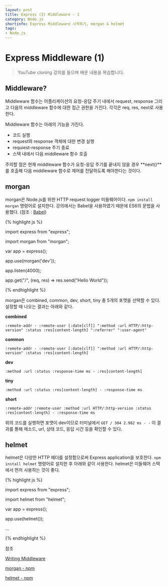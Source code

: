```yaml
---
layout: post
title: Express (3) Middleware - 1
category: Node.js
shortinfo: Express Middleware 시작하기, morgan & helmet
tags:
- Node.js
---
```




# Express Middleware (1)

> YouTube cloning  강의를 들으며 배운 내용을 복습합니다.



## Middleware?

Middleware 함수는 어플리케이션의 요청-응답 주기 내에서 request, response 그리고 다음의 middleware 함수에 대한 접근 권한을 가진다. 각각은 req, res, next로 사용한다.  

Middleware 함수는 아래의 기능을 가진다.

- 코드 실행
- request와 response 객체에 대한 변경 실행
- requiest-response 주기 종료
- 스택 내에서 다음 middleware 함수 호출

주의할 점은 현재 middleware 함수가 요청-응답 주기를 끝내지 않을 경우 **next()**를 호출해 다음 middleware 함수로 제어를 전달하도록 해야한다는 것이다. 



## morgan

morgan은 Node.js를 위한 HTTP request logger 미들웨어이다. `npm install morgan` 명령어로 설치한다. 강의에서는 Babel을 사용하였기 때문에 ES6의 문법을 사용했다. (참조 : [Babel](https://seon54.github.io/tool/2019/02/05/babel-01/)) 



{% highlight js %}

import express from "express";

import morgan from "morgan";



var app = express();



app.use(morgan('dev'));

app.listen(4000);

app.get("/", (req, res) => res.send("Hello World"));

{% endhighlight %}



morgan은 combined, common, dev, short, tiny 총 5개의 포맷을 선택할 수 있다.  설정할 때 나오는 결과는 아래와 같다.  

**combined**

`:remote-addr - :remote-user [:date[clf]] ":method :url HTTP/:http-version" :status :res[content-length] ":referrer" ":user-agent"`

**common**

`:remote-addr - :remote-user [:date[clf]] ":method :url HTTP/:http-version" :status :res[content-length]`

**dev**

`:method :url :status :response-time ms - :res[content-length]`

**tiny**

`:method :url :status :res[content-length] - :response-time ms`

**short**

`:remote-addr :remote-user :method :url HTTP/:http-version :status :res[content-length] - :response-time ms`



위의 코드를 실행하면 포맷이 dev이므로 터미널에서  `GET / 304 2.982 ms - -`  이 결과를 통해 메소드, url, 상태 코드, 응답 시간 등을 확인할 수 있다.



## helmet

helmet은 다양한 HTTP 헤더를 설정함으로써 Express application을 보호한다. `npm install helmet` 명령어로 설치한 후 아래와 같이 사용한다. helmet은 미들웨어 스택에서 먼저 사용하는 것이 좋다.



{% highlight js %}

import express from "express";

import helmet from "helmet";



var app = express();



app.use(helmet());

...

{% endhighlight %}



참조  

[Writing Middleware](https://expressjs.com/en/guide/writing-middleware.html)  

[morgan - npm](https://www.npmjs.com/package/morgan)  

[helmet - npm](https://www.npmjs.com/package/helmet)  


